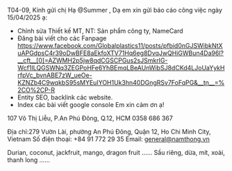 T04-09,
Kính gửi chị Hạ @Summer  ,
Dạ em xin gửi báo cáo công việc ngày 15/04/2025 ạ:
- Chỉnh sửa Thiết kế MT, NT: Sản phẩm công ty, NameCard
- Đăng bài viết cho các Fanpage
https://www.facebook.com/Globalplastics11/posts/pfbid0nGJSWibkNtXuAPGdpsC4r39oDwBFE8aEkfoXTV71Hq6eg8DvqJwQHiGWBun4Da96l?__cft__[0]=AZWMH2p5jw8qdCGSCPGus2sJSmkrIG-Wcf1ILQGSWNq3ZEGPoHFe6YhBEmqLBeAUnWibSJ8dCKd4LJoUaYykHrfpVc_bvnABE7zW_ueOe-KZNZb4C9wqkbS95sMYEuIYOH1Uk3hn40DGngRSv7FoFqPG&__tn__=%2CO%2CP-R
- Entity SEO, backlink các website.
- Index các bài viết google console
Em xin cảm ơn ạ!


107 Võ Thị Liễu, P.An Phú Đông, Q.12, HCM
0358 686 367



Địa chỉ:279 Vườn Lài, phường An Phú Đông, Quận 12, Ho Chi Minh City, Vietnam
Số điện thoại: +84 91 772 29 35
Email: general@namthong.vn

Durian, coconut, jackfruit, mango, dragon fruit ......
Sầu riêng, dừa, mít, xoài, thanh long ......